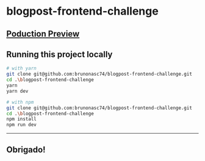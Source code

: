 # blogpost-frontend-challenge

## [Poduction Preview](https://blogpost-frontend-challenge.vercel.app/)

## Running this project locally

```bash
# with yarn
git clone git@github.com:brunonasc74/blogpost-frontend-challenge.git
cd .\blogpost-frontend-challenge
yarn
yarn dev

# with npm
git clone git@github.com:brunonasc74/blogpost-frontend-challenge.git
cd .\blogpost-frontend-challenge
npm install
npm run dev
```
<hr>
  
## Obrigado!
